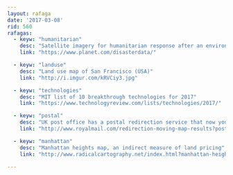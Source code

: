 ```yaml
---
layout: rafaga
date: '2017-03-08'
rid: 560
rafagas:
  - keyw: "humanitarian"
    desc: "Satellite imagery for humanitarian response after an environmental disaster"
    link: "https://www.planet.com/disasterdata/"

  - keyw: "landuse"
    desc: "Land use map of San Francisco (USA)"
    link: "http://i.imgur.com/kRVCiy3.jpg"

  - keyw: "technologies"
    desc: "MIT list of 10 breakthrough technologies for 2017"
    link: "https://www.technologyreview.com/lists/technologies/2017/"

  - keyw: "postal"
    desc: "UK post office has a postal redirection service that now you can see on a map"
    link: "http://www.royalmail.com/redirection-moving-map-results?postcode=ng12"

  - keyw: "manhattan"
    desc: "Manhattan heights map, an indirect measure of land pricing"
    link: "http://www.radicalcartography.net/index.html?manhattan-heights"

---
```


